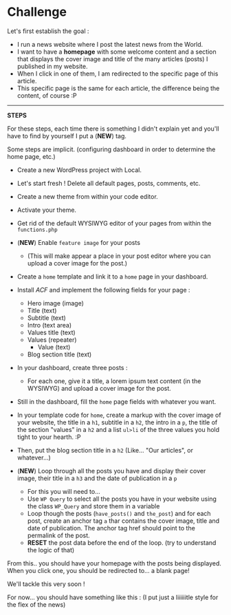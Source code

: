 # Challenge

Let's first establish the goal :

- I run a news website where I post the latest news from the World.
- I want to have a **homepage** with some welcome content and a section that displays the cover image and title of the many articles (posts) I published in my website.
- When I click in one of them, I am redirected to the specific page of this article.
- This specific page is the same for each article, the difference being the content, of course :P

---

**STEPS**

For these steps, each time there is something I didn't explain yet and you'll have to find by yourself I put a (**NEW**) tag.

Some steps are implicit. (configuring dashboard in order to determine the home page, etc.)

- Create a new WordPress project with Local.
- Let's start fresh ! Delete all default pages, posts, comments, etc.
- Create a new theme from within your code editor.
- Activate your theme.
- Get rid of the default WYSIWYG editor of your pages from within the `functions.php`
- (**NEW**) Enable `feature image` for your posts
  - (This will make appear a place in your post editor where you can upload a cover image for the post.)
- Create a `home` template and link it to a `home` page in your dashboard.
- Install _ACF_ and implement the following fields for your page :

  - Hero image (image)
  - Title (text)
  - Subtitle (text)
  - Intro (text area)
  - Values title (text)
  - Values (repeater)
    - Value (text)
  - Blog section title (text)

- In your dashboard, create three posts :
  - For each one, give it a title, a lorem ipsum text content (in the WYSIWYG) and upload a cover image for the post.
- Still in the dashboard, fill the `home` page fields with whatever you want.
- In your template code for `home`, create a markup with the cover image of your website, the title in a `h1`, subtitle in a `h2`, the intro in a `p`, the title of the section "values" in a `h2` and a list `ul>li` of the three values you hold tight to your hearth. :P
- Then, put the blog section title in a `h2` (Like... "Our articles", or whatever...)
- (**NEW**) Loop through all the posts you have and display their cover image, their title in a `h3` and the date of publication in a `p`
  - For this you will need to...
  - Use `WP Query` to select all the posts you have in your website using the class `WP_Query` and store them in a variable
  - Loop though the posts (`have_posts()` and `the_post`) and for each post, create an anchor tag `a` thar contains the cover image, title and date of publication. The anchor tag href should point to the permalink of the post.
  - **RESET** the post data before the end of the loop. (try to understand the logic of that)

From this.. you should have your homepage with the posts being displayed. When you click one, you should be redirected to... a blank page!

We'll tackle this very soon !

For now... you should have something like this : (I put just a liiiiiitle style for the flex of the news)
